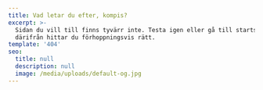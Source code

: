 ```yaml
---
title: Vad letar du efter, kompis?
excerpt: >-
  Sidan du vill till finns tyvärr inte. Testa igen eller gå till startsidan, 
  därifrån hittar du förhoppningsvis rätt.
template: '404'
seo:
  title: null
  description: null
  image: /media/uploads/default-og.jpg
---
```

